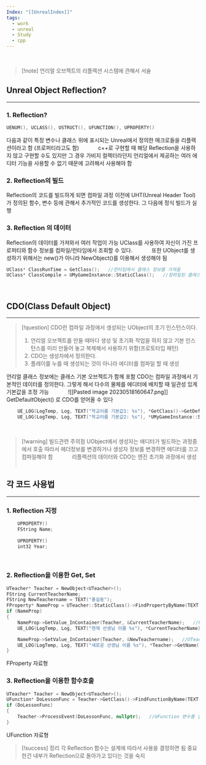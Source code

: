 ```yaml
---
Index: "[[UnrealIndex]]"
tags:
  - work
  - unreal
  - Study
  - cpp
---
```

   
> [!note] 언리얼 오브젝트의 리플렉션 시스템에 관해서 서술
   
## Unreal Object Reflection?
---
### 1. Reflection?
```cpp
UENUM(), UCLASS(), USTRUCT(), UFUNCTION(), UPROPERTY()
```
다음과 같이 특정 변수나 클래스 위에 표시되는 Unreal에서 정의한 매크로들을 리플렉션이라고 함
(프로퍼티라고도 함)
   
c++로 구현할 때 해당 Reflection을 사용하지 않고 구현할 수도 있지만
그 경우 가비지 컬렉터라던지 언리얼에서 제공하는 여러 에디터 기능을 사용할 수 없기 때문에
고려해서 사용해야 함
   
### 2. Reflection의 빌드
Reflection의 코드를 빌드하게 되면 컴파일 과정 이전에 UHT(Unreal Header Tool)가
정의된 함수, 변수 등에 관해서 추가적인 코드를 생성한다.
그 다음에 정식 빌드가 실행
   
### 3. Reflection 의 데이터
Reflection의 데이터를 가져와서 여러 작업이 가능
UClass를 사용하여 자신이 가진 프로퍼티와 함수 정보를 컴파일/런타임에서 조회할 수 있다.
   
또한 UObject를 생성하기 위해서는 new()가 아니라 NewObject()를 이용해서 생성해야 됨
```cpp
UClass* ClassRunTime = GetClass();   //런타임에서 클래스 정보를 가져옴
UClass* ClassCompile = UMyGameInstance::StaticClass();   //컴파일된 클래스 정보를 가져옴
```
   
## CDO(Class Default Object)
---
> [!question] CDO란 컴파일 과정에서 생성되는 UObject의 초기 인스턴스이다.
> 1. 언리얼 오브젝트를 만들 때마다 생성 및 초기화 작업을 하지 않고 
> 기본 인스턴스를 미리 만들어 놓고 복제해서 사용하기 위함(프로토타입 패턴)
> 2. CDO는 생성자에서 정의한다.
> 3. 플레이를 누를 때 생성되는 것이 아니라 에디터를 컴파일 할 때 생성

언리얼 클래스 정보에는 클래스 기본 오브젝트가 함께 포함
CDO는 컴파일 과정에서 기본적인 데이터를 정의한다.
그렇게 해서 다수의 물체를 에디터에 배치할 때 일관성 있게 기본값을 조정 가능
   
![[Pasted image 20230518160647.png]]
GetDefaultObject() 로 CDO를 얻어올 수 있다
```cpp
	UE_LOG(LogTemp, Log, TEXT("학교이름 기본값1: %s"), *GetClass()->GetDefaultObject<UMyGameInstance>()->SchoolName);
	UE_LOG(LogTemp, Log, TEXT("학교이름 기본값2: %s"), *UMyGameInstance::StaticClass()->GetDefaultObject<UMyGameInstance>()->SchoolName);
```
   
   
> [!warning] 빌드관련 주의점
> UObject에서 생성자는 에디터가 빌드하는 과정중에서 호출
> 따라서 헤더정보를 변경하거나 생성자 정보를 변경하면 에디터를 끄고 컴파일해야 함
   
리플렉션의 데이터와 CDO는 엔진 초기화 과정에서 생성
   
   
## 각 코드 사용법
---
### 1. Reflection 지정
```cpp
	UPROPERTY()
	FString Name;
	
	UPROPERTY()
	int32 Year;
```
   
### 2. Reflection을 이용한 Get, Set
```cpp
UTeacher* Teacher = NewObject<UTeacher>();
FString CurrentTeacherName;
FString NewTeachername = TEXT("홍길동");
FProperty* NameProp = UTeacher::StaticClass()->FindPropertyByName(TEXT("Name"));  //변수 이름이 Name인 변수를 찾음
if (NameProp)
{
	NameProp->GetValue_InContainer(Teacher, &CurrentTeacherName);   //UTeacher클래스의 Name 프로퍼티를 Get
	UE_LOG(LogTemp, Log, TEXT("현재 선생님 이름 %s"), *CurrentTeacherName);

	NameProp->SetValue_InContainer(Teacher, &NewTeachername);   //UTeacher클래스의 Name 프로퍼티를 Set
	UE_LOG(LogTemp, Log, TEXT("새로운 선생님 이름 %s"), *Teacher->GetName());
}
```
FProperty 자료형
   
### 3. Reflection을 이용한 함수호출
```cpp
UTeacher* Teacher = NewObject<UTeacher>();
UFunction* DoLessonFunc = Teacher->GetClass()->FindFunctionByName(TEXT("DoLession"));  //DoLession 함수를 찾음
if (DoLessonFunc)
{
	Teacher->ProcessEvent(DoLessonFunc, nullptr);   //UFunction 변수를 실행, 인자가 없으면 nullptr을 넘김
}
```
UFunction 자료형
   
   
> [!success] 정리
> 각 Reflection 함수는 설계에 따라서 사용을 결정하면 됨
> 중요한건 내부가 Reflection으로 돌아가고 있다는 것을 숙지

